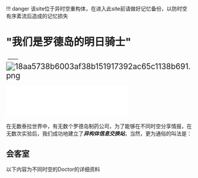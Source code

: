 !!! danger
    该site位于异时空重构体，在进入此site前请做好记忆备份，以防时空有序紊流后造成的记忆损失
# "我们是罗德岛的明日骑士"

 ​                                                                                                     ——
<img src="https://i.loli.net/2020/10/03/DBn2JN14ZRIH8yv.png" alt="18aa5738b6003af38b151917392ac65c1138b691.png" style="zoom:150%;" />

<iframe frameborder="no" border="0" marginwidth="0" marginheight="0" width=330 height=86 src="//music.163.com/outchain/player?type=2&id=1444021416&auto=1&height=66"></iframe>

在无数泰拉世界中，有无数个罗德岛制药公司，为了能够在不同时空分享情报，在无数次实验后，我们成功地建立了***异构体信息交换站***，当然，更为通俗的叫法是：

##  会客室

以下内容为不同时空的Doctor的详细资料



